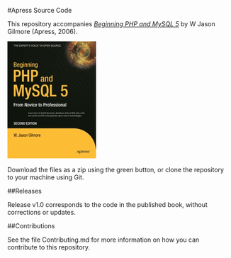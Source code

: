 #Apress Source Code

This repository accompanies [*Beginning PHP and MySQL 5*](http://www.apress.com/9781590595527) by W Jason Gilmore (Apress, 2006).

[comment]: #cover
![Cover image](9781590595527.jpg)

Download the files as a zip using the green button, or clone the repository to your machine using Git.

##Releases

Release v1.0 corresponds to the code in the published book, without corrections or updates.

##Contributions

See the file Contributing.md for more information on how you can contribute to this repository.
